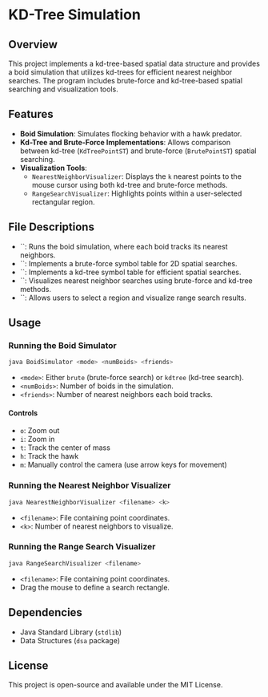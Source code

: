 # KD-Tree Simulation

## Overview

This project implements a kd-tree-based spatial data structure and provides a boid simulation that utilizes kd-trees for efficient nearest neighbor searches. The program includes brute-force and kd-tree-based spatial searching and visualization tools.

## Features

- **Boid Simulation**: Simulates flocking behavior with a hawk predator.
- **Kd-Tree and Brute-Force Implementations**: Allows comparison between kd-tree (`KdTreePointST`) and brute-force (`BrutePointST`) spatial searching.
- **Visualization Tools**:
  - `NearestNeighborVisualizer`: Displays the `k` nearest points to the mouse cursor using both kd-tree and brute-force methods.
  - `RangeSearchVisualizer`: Highlights points within a user-selected rectangular region.

## File Descriptions

- \`\`: Runs the boid simulation, where each boid tracks its nearest neighbors.
- \`\`: Implements a brute-force symbol table for 2D spatial searches.
- \`\`: Implements a kd-tree symbol table for efficient spatial searches.
- \`\`: Visualizes nearest neighbor searches using brute-force and kd-tree methods.
- \`\`: Allows users to select a region and visualize range search results.

## Usage

### Running the Boid Simulator

```sh
java BoidSimulator <mode> <numBoids> <friends>
```

- `<mode>`: Either `brute` (brute-force search) or `kdtree` (kd-tree search).
- `<numBoids>`: Number of boids in the simulation.
- `<friends>`: Number of nearest neighbors each boid tracks.

#### Controls

- `o`: Zoom out
- `i`: Zoom in
- `t`: Track the center of mass
- `h`: Track the hawk
- `m`: Manually control the camera (use arrow keys for movement)

### Running the Nearest Neighbor Visualizer

```sh
java NearestNeighborVisualizer <filename> <k>
```

- `<filename>`: File containing point coordinates.
- `<k>`: Number of nearest neighbors to visualize.

### Running the Range Search Visualizer

```sh
java RangeSearchVisualizer <filename>
```

- `<filename>`: File containing point coordinates.
- Drag the mouse to define a search rectangle.

## Dependencies

- Java Standard Library (`stdlib`)
- Data Structures (`dsa` package)

## License

This project is open-source and available under the MIT License.

